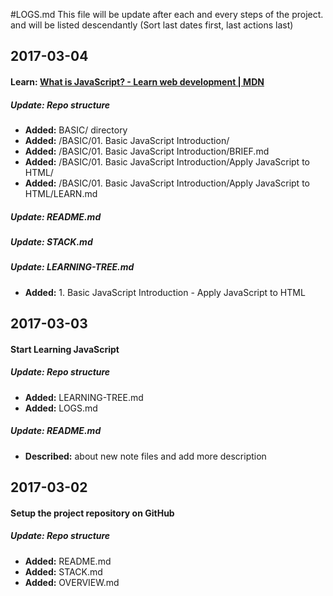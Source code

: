 #LOGS.md
This file will be update after each and every steps of the project.
and will be listed descendantly (Sort last dates first, last actions last)

## 2017-03-04

#### Learn: [What is JavaScript? - Learn web development | MDN](https://developer.mozilla.org/en-US/docs/Learn/JavaScript/First_steps/What_is_JavaScript)
##### Update: Repo structure 
- __Added:__ BASIC/ directory
- __Added:__ /BASIC/01. Basic JavaScript Introduction/
- __Added:__ /BASIC/01. Basic JavaScript Introduction/BRIEF.md
- __Added:__ /BASIC/01. Basic JavaScript Introduction/Apply JavaScript to HTML/
- __Added:__ /BASIC/01. Basic JavaScript Introduction/Apply JavaScript to HTML/LEARN.md

##### Update: README.md
##### Update: STACK.md
##### Update: LEARNING-TREE.md
- __Added:__ 1. Basic JavaScript Introduction - Apply JavaScript to HTML

## 2017-03-03
#### Start Learning JavaScript
##### Update: Repo structure 
- __Added:__ LEARNING-TREE.md
- __Added:__ LOGS.md

##### Update: README.md 
- __Described:__ about new note files and add more description

## 2017-03-02
#### Setup the project repository on GitHub
##### Update: Repo structure 
- __Added:__ README.md
- __Added:__ STACK.md
- __Added:__ OVERVIEW.md